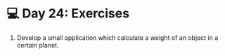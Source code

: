 # 💻 Day 24: Exercises


1. Develop a small application which calculate a weight of an object in a certain planet.
